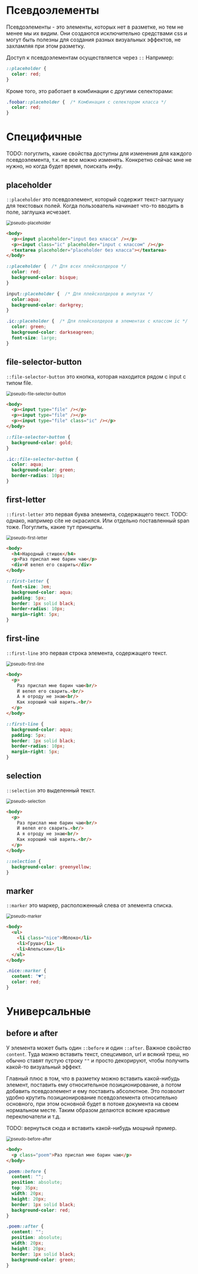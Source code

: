 # Псевдоэлементы

Псевдоэлементы - это элементы, которых нет в разметке, но тем не менее мы их видим. Они создаются исключительно средствами css и могут быть полезны для создания разных визуальных эффектов, не захламляя при этом разметку.

Доступ к псевдоэлементам осуществляется через `::` Например:

```css
::placeholder {
  color: red;
}
```

Кроме того, это работает в комбинации с другими селекторами:

```css
.foobar::placeholder {  /* Комбинация с селектором класса */
  color: red;
}
```

# Специфичные

TODO: погуглить, какие свойства доступны для изменения для каждого псевдоэлемента, т.к. не все можно изменять. Конкретно сейчас мне не нужно, но когда будет время, поискать инфу.

## placeholder

`::placeholder` это псевдоэлемент, который содержит текст-заглушку для текстовых полей. Когда пользователь начинает что-то вводить в поле, заглушка исчезает.

<img src="img/pseudo-placeholder.png" alt="pseudo-placeholder" style="zoom:80%;" />

```html
<body>
  <p><input placeholder="input без класса" /></p>
  <p><input class="ic" placeholder="input с классом" /></p>
  <textarea placeholder="placeholder без класса"></textarea>
</body>
```

```css
::placeholder {  /* Для всех плейсхолдеров */
  color: red;
  background-color: bisque;
}

input::placeholder {  /* Для плейсхолдеров в инпутах */
  color:aqua;
  background-color: darkgrey;
}

.ic::placeholder {  /* Для плейсхолдеров в элементах с классом ic */
  color: green;
  background-color: darkseagreen;
  font-size: large;
}
```

## file-selector-button

`::file-selector-button` это кнопка, которая находится рядом с input c типом file.

<img src="img/pseudo-file-selector-button.png" alt="pseudo-file-selector-button" style="zoom:80%;" />

```html
<body>
  <p><input type="file" /></p>
  <p><input type="file" /></p>
  <p><input type="file" class="ic" /></p>
</body>
```

```css
::file-selector-button {
  background-color: gold;
}

.ic::file-selector-button {
  color: aqua;
  background-color: green;
  border-radius: 10px;
}
```

## first-letter

`::first-letter` это первая буква элемента, содержащего текст. TODO: однако, например cite не окрасился. Или отдельно поставленный span тоже. Погуглить, какие тут принципы.

<img src="img/pseudo-first-letter.png" alt="pseudo-first-letter" style="zoom:80%;" />

```html
<body>
  <h4>Народный стишок</h4>
  <p>Раз прислал мне барин чаю</p>
  <div>И велел его сварить</div>
</body>
```

```css
::first-letter {
  font-size: 3em;
  background-color: aqua;
  padding: 5px;
  border: 1px solid black;
  border-radius: 10px;
  margin-right: 5px;
}
```

## first-line

`::first-line` это первая строка элемента, содержащего текст.

<img src="img/pseudo-first-line.png" alt="pseudo-first-line" style="zoom:80%;" />

```html
<body>
  <p>
    Раз прислал мне барин чаю<br/>
    И велел его сварить.<br/>
    А я отроду не знаю<br/>
    Как хороший чай варить.<br/>
  </p>
</body>
```

```css
::first-line {
  background-color: aqua;
  padding: 5px;
  border: 1px solid black;
  border-radius: 10px;
  margin-right: 5px;
}
```

## selection

`::selection` это выделенный текст.

<img src="img/pseudo-selection.png" alt="pseudo-selection" style="zoom:80%;" />

```html
<body>
  <p>
    Раз прислал мне барин чаю<br/>
    И велел его сварить.<br/>
    А я отроду не знаю<br/>
    Как хороший чай варить.<br/>
  </p>
</body>
```

```css
::selection {
  background-color: greenyellow;
}
```

## marker

`::marker` это маркер, расположенный слева от элемента списка.

<img src="img/pseudo-marker.png" alt="pseudo-marker" style="zoom:80%;" />

```html
<body>
  <ul>
    <li class="nice">Яблоко</li>
    <li>Груша</li>
    <li>Апельскин</li>
  </ul>
</body>
```

```css
.nice::marker {
  content: "♥";
  color: red;
}
```

# Универсальные

## before и after

У элемента может быть один `::before` и один `::after`. Важное свойство `content`. Туда можно вставить текст, спецсимвол, url и всякий треш, но обычно ставят пустую строку `""` и просто декорируют, чтобы получить какой-то визуальный эффект.

Главный плюс в том, что в разметку можно вставить какой-нибудь элемент, поставить ему относительное позиционирование, а потом добавить псевдоэлемент и ему поставить абсолютное. Это позволит удобно крутить позиционирование псевдоэлемента относительно основного, при этом основной будет в потоке документа на своем нормальном месте. Таким образом делаются всякие красивые переключатели и т.д.

TODO: вернуться сюда и вставить какой-нибудь мощный пример.

<img src="img/pseudo-before-after.png" alt="pseudo-before-after" style="zoom:80%;" />

```html
<body>
  <p class="poem">Раз прислал мне барин чаю</p>
</body>
```

```css
.poem::before {
  content: "";
  position: absolute;
  top: 35px;
  width: 20px;
  height: 20px;
  border: 1px solid black;
  background-color: red;
}

.poem::after {
  content: "";
  position: absolute;
  width: 20px;
  height: 20px;
  border: 1px solid black;
  background-color: green;
}
```

